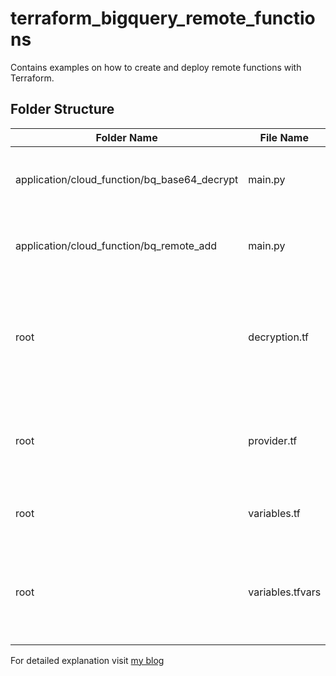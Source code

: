 # terraform_bigquery_remote_functions
Contains examples on how to create and deploy remote functions with Terraform.

## Folder Structure

|Folder Name | File Name | Description |
|------------|-----------|-------------|
| application/cloud_function/bq_base64_decrypt| main.py | Python code for cloud function deployment| 
| application/cloud_function/bq_remote_add| main.py | Python code for cloud function deployment|
| root | decryption.tf | Terraform file to create required resources for decryption cloud function|
| root | provider.tf | Setup a terraform provider. Google provider in this example|
| root | variables.tf | Variables used for resource creation|
| root | variables.tfvars | Variable declaration. Not published on this page. Read Terraform docks [here](https://developer.hashicorp.com/terraform/language/values/variables#variable-definitions-tfvars-files)|

For detailed explanation visit [my blog](https://yashmehta.au/gcp/bigquery-remote-functions/)